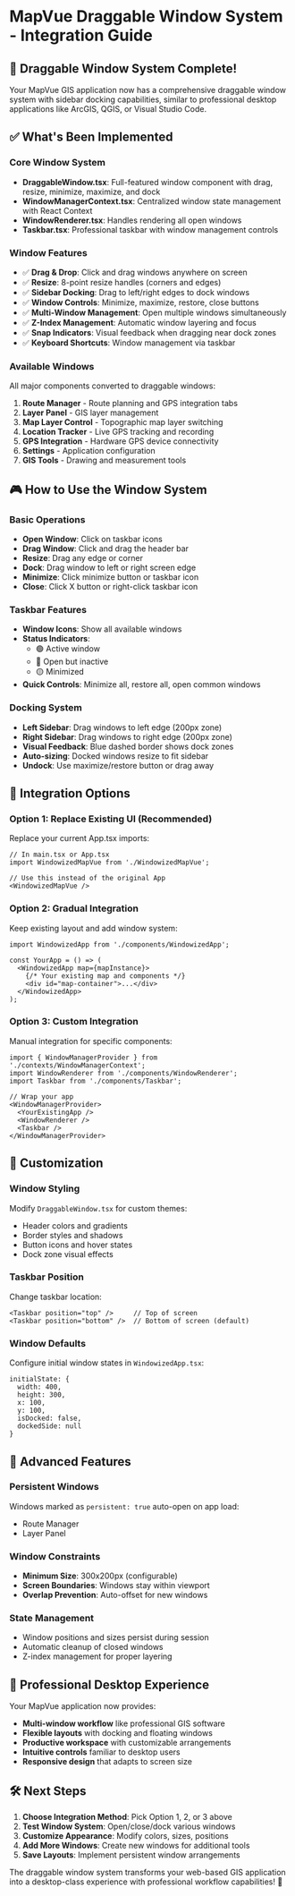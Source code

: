 # MapVue Draggable Window System - Integration Guide

## 🚀 **Draggable Window System Complete!**

Your MapVue GIS application now has a comprehensive draggable window system with sidebar docking capabilities, similar to professional desktop applications like ArcGIS, QGIS, or Visual Studio Code.

## ✅ **What's Been Implemented**

### Core Window System
- **DraggableWindow.tsx**: Full-featured window component with drag, resize, minimize, maximize, and dock
- **WindowManagerContext.tsx**: Centralized window state management with React Context
- **WindowRenderer.tsx**: Handles rendering all open windows
- **Taskbar.tsx**: Professional taskbar with window management controls

### Window Features
- ✅ **Drag & Drop**: Click and drag windows anywhere on screen
- ✅ **Resize**: 8-point resize handles (corners and edges)  
- ✅ **Sidebar Docking**: Drag to left/right edges to dock windows
- ✅ **Window Controls**: Minimize, maximize, restore, close buttons
- ✅ **Multi-Window Management**: Open multiple windows simultaneously
- ✅ **Z-Index Management**: Automatic window layering and focus
- ✅ **Snap Indicators**: Visual feedback when dragging near dock zones
- ✅ **Keyboard Shortcuts**: Window management via taskbar

### Available Windows
All major components converted to draggable windows:

1. **Route Manager** - Route planning and GPS integration tabs
2. **Layer Panel** - GIS layer management  
3. **Map Layer Control** - Topographic map layer switching
4. **Location Tracker** - Live GPS tracking and recording
5. **GPS Integration** - Hardware GPS device connectivity
6. **Settings** - Application configuration
7. **GIS Tools** - Drawing and measurement tools

## 🎮 **How to Use the Window System**

### Basic Operations
- **Open Window**: Click on taskbar icons
- **Drag Window**: Click and drag the header bar
- **Resize**: Drag any edge or corner
- **Dock**: Drag window to left or right screen edge
- **Minimize**: Click minimize button or taskbar icon
- **Close**: Click X button or right-click taskbar icon

### Taskbar Features
- **Window Icons**: Show all available windows
- **Status Indicators**: 
  - 🟢 Active window
  - 🔵 Open but inactive
  - 🟡 Minimized
- **Quick Controls**: Minimize all, restore all, open common windows

### Docking System
- **Left Sidebar**: Drag windows to left edge (200px zone)
- **Right Sidebar**: Drag windows to right edge (200px zone)
- **Visual Feedback**: Blue dashed border shows dock zones
- **Auto-sizing**: Docked windows resize to fit sidebar
- **Undock**: Use maximize/restore button or drag away

## 🔧 **Integration Options**

### Option 1: Replace Existing UI (Recommended)
Replace your current App.tsx imports:

```tsx
// In main.tsx or App.tsx
import WindowizedMapVue from './WindowizedMapVue';

// Use this instead of the original App
<WindowizedMapVue />
```

### Option 2: Gradual Integration
Keep existing layout and add window system:

```tsx
import WindowizedApp from './components/WindowizedApp';

const YourApp = () => (
  <WindowizedApp map={mapInstance}>
    {/* Your existing map and components */}
    <div id="map-container">...</div>
  </WindowizedApp>
);
```

### Option 3: Custom Integration
Manual integration for specific components:

```tsx
import { WindowManagerProvider } from './contexts/WindowManagerContext';
import WindowRenderer from './components/WindowRenderer';
import Taskbar from './components/Taskbar';

// Wrap your app
<WindowManagerProvider>
  <YourExistingApp />
  <WindowRenderer />
  <Taskbar />
</WindowManagerProvider>
```

## 🎨 **Customization**

### Window Styling
Modify `DraggableWindow.tsx` for custom themes:
- Header colors and gradients
- Border styles and shadows
- Button icons and hover states
- Dock zone visual effects

### Taskbar Position
Change taskbar location:
```tsx
<Taskbar position="top" />     // Top of screen
<Taskbar position="bottom" />  // Bottom of screen (default)
```

### Window Defaults
Configure initial window states in `WindowizedApp.tsx`:
```tsx
initialState: {
  width: 400,
  height: 300,
  x: 100,
  y: 100,
  isDocked: false,
  dockedSide: null
}
```

## 🚀 **Advanced Features**

### Persistent Windows
Windows marked as `persistent: true` auto-open on app load:
- Route Manager
- Layer Panel

### Window Constraints
- **Minimum Size**: 300x200px (configurable)
- **Screen Boundaries**: Windows stay within viewport
- **Overlap Prevention**: Auto-offset for new windows

### State Management
- Window positions and sizes persist during session
- Automatic cleanup of closed windows
- Z-index management for proper layering

## 🎯 **Professional Desktop Experience**

Your MapVue application now provides:
- **Multi-window workflow** like professional GIS software
- **Flexible layouts** with docking and floating windows
- **Productive workspace** with customizable arrangements
- **Intuitive controls** familiar to desktop users
- **Responsive design** that adapts to screen size

## 🛠️ **Next Steps**

1. **Choose Integration Method**: Pick Option 1, 2, or 3 above
2. **Test Window System**: Open/close/dock various windows
3. **Customize Appearance**: Modify colors, sizes, positions
4. **Add More Windows**: Create new windows for additional tools
5. **Save Layouts**: Implement persistent window arrangements

The draggable window system transforms your web-based GIS application into a desktop-class experience with professional workflow capabilities! 🎉